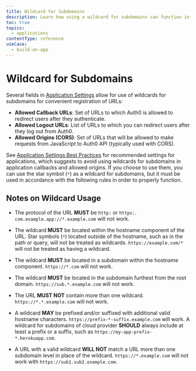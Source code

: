 ```yaml
---
title: Wildcard for Subdomains
description: Learn how using a wildcard for subdomains can function in application configuration.
toc: true
topics:
  - applications
contentType: reference
useCase:
  - build-an-app
---
```

# Wildcard for Subdomains

Several fields in [Application Settings](/dashboard/reference/settings-application) allow for use of wildcards for subdomains for convenient registration of URLs:
 
* **Allowed Callback URLs**: Set of URLs to which Auth0 is allowed to redirect users after they authenticate.
* **Allowed Logout URLs**: List of URLs to which you can redirect users after they log out from Auth0.
* **Allowed Origins (CORS)**: Set of URLs that will be allowed to make requests from JavaScript to Auth0 API (typically used with CORS).

See [Application Settings Best Practices](/best-practices/application-settings) for recommended settings for applications, which suggests to avoid using wildcards for subdomains in application callbacks and allowed origins. If you choose to use them, you can use the star symbol (`*`) as a wildcard for subdomains, but it must be used in accordance with the following rules in order to properly function.

## Notes on Wildcard Usage

* The protocol of the URL **MUST** be `http:` or `https:`. `com.example.app://*.example.com` will not work.

* The wildcard **MUST** be located within the hostname component of the URL. Star symbols (`*`) located outside of the hostname, such as in the path or query, will not be treated as wildcards. `https://example.com/*` will not be treated as having a wildcard.

* The wildcard **MUST** be located in a subdomain within the hostname component. `https://*.com` will not work.

* The wildcard **MUST** be located in the subdomain furthest from the root domain. `https://sub.*.example.com` will not work.

* The URL **MUST NOT** contain more than one wildcard. `https://*.*.example.com` will not work.

* A wildcard **MAY** be prefixed and/or suffixed with additional valid hostname characters. `https://prefix-*-suffix.example.com` will work.  A wildcard for subdomains of cloud provider **SHOULD** always include at least a prefix or a suffix, such as `https://my-app-prefix-*.herokuapp.com`.

* A URL with a valid wildcard **WILL NOT** match a URL more than one subdomain level in place of the wildcard. `https://*.example.com` will not work with `https://sub1.sub2.example.com`.
